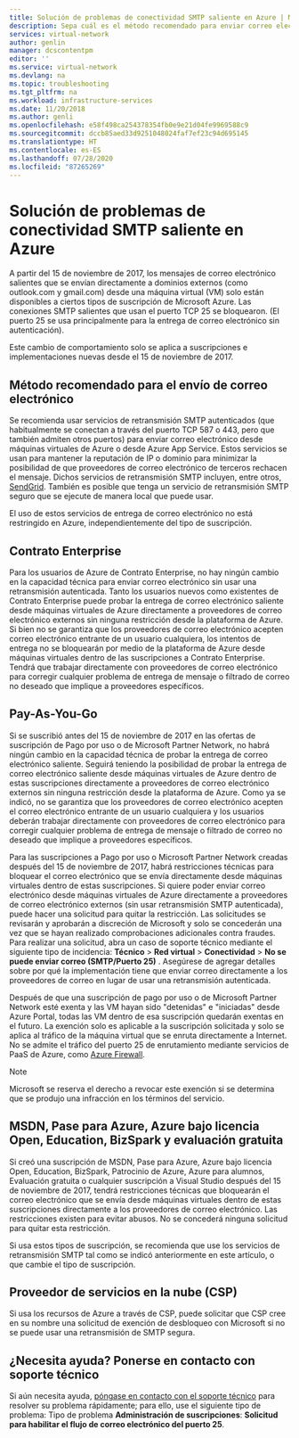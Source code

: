 ```yaml
---
title: Solución de problemas de conectividad SMTP saliente en Azure | Microsoft Docs
description: Sepa cuál es el método recomendado para enviar correo electrónico y cómo solucionar problemas de conectividad SMTP saliente en Azure.
services: virtual-network
author: genlin
manager: dcscontentpm
editor: ''
ms.service: virtual-network
ms.devlang: na
ms.topic: troubleshooting
ms.tgt_pltfrm: na
ms.workload: infrastructure-services
ms.date: 11/20/2018
ms.author: genli
ms.openlocfilehash: e58f498ca254378354fb0e9e21d04fe9969588c9
ms.sourcegitcommit: dccb85aed33d9251048024faf7ef23c94d695145
ms.translationtype: HT
ms.contentlocale: es-ES
ms.lasthandoff: 07/28/2020
ms.locfileid: "87265269"
---
```

# <a name="troubleshoot-outbound-smtp-connectivity-issues-in-azure"></a>Solución de problemas de conectividad SMTP saliente en Azure

A partir del 15 de noviembre de 2017, los mensajes de correo electrónico salientes que se envían directamente a dominios externos (como outlook.com y gmail.com) desde una máquina virtual (VM) solo están disponibles a ciertos tipos de suscripción de Microsoft Azure. Las conexiones SMTP salientes que usan el puerto TCP 25 se bloquearon. (El puerto 25 se usa principalmente para la entrega de correo electrónico sin autenticación).

Este cambio de comportamiento solo se aplica a suscripciones e implementaciones nuevas desde el 15 de noviembre de 2017.

## <a name="recommended-method-of-sending-email"></a>Método recomendado para el envío de correo electrónico
Se recomienda usar servicios de retransmisión SMTP autenticados (que habitualmente se conectan a través del puerto TCP 587 o 443, pero que también admiten otros puertos) para enviar correo electrónico desde máquinas virtuales de Azure o desde Azure App Service. Estos servicios se usan para mantener la reputación de IP o dominio para minimizar la posibilidad de que proveedores de correo electrónico de terceros rechacen el mensaje. Dichos servicios de retransmisión SMTP incluyen, entre otros, [SendGrid](https://sendgrid.com/partners/azure/). También es posible que tenga un servicio de retransmisión SMTP seguro que se ejecute de manera local que puede usar.

El uso de estos servicios de entrega de correo electrónico no está restringido en Azure, independientemente del tipo de suscripción.

## <a name="enterprise-agreement"></a>Contrato Enterprise
Para los usuarios de Azure de Contrato Enterprise, no hay ningún cambio en la capacidad técnica para enviar correo electrónico sin usar una retransmisión autenticada. Tanto los usuarios nuevos como existentes de Contrato Enterprise puede probar la entrega de correo electrónico saliente desde máquinas virtuales de Azure directamente a proveedores de correo electrónico externos sin ninguna restricción desde la plataforma de Azure. Si bien no se garantiza que los proveedores de correo electrónico acepten correo electrónico entrante de un usuario cualquiera, los intentos de entrega no se bloquearán por medio de la plataforma de Azure desde máquinas virtuales dentro de las suscripciones a Contrato Enterprise. Tendrá que trabajar directamente con proveedores de correo electrónico para corregir cualquier problema de entrega de mensaje o filtrado de correo no deseado que implique a proveedores específicos.

## <a name="pay-as-you-go"></a>Pay-As-You-Go
Si se suscribió antes del 15 de noviembre de 2017 en las ofertas de suscripción de Pago por uso o de Microsoft Partner Network, no habrá ningún cambio en la capacidad técnica de probar la entrega de correo electrónico saliente. Seguirá teniendo la posibilidad de probar la entrega de correo electrónico saliente desde máquinas virtuales de Azure dentro de estas suscripciones directamente a proveedores de correo electrónico externos sin ninguna restricción desde la plataforma de Azure. Como ya se indicó, no se garantiza que los proveedores de correo electrónico acepten el correo electrónico entrante de un usuario cualquiera y los usuarios deberán trabajar directamente con proveedores de correo electrónico para corregir cualquier problema de entrega de mensaje o filtrado de correo no deseado que implique a proveedores específicos.

Para las suscripciones a Pago por uso o Microsoft Partner Network creadas después del 15 de noviembre de 2017, habrá restricciones técnicas para bloquear el correo electrónico que se envía directamente desde máquinas virtuales dentro de estas suscripciones. Si quiere poder enviar correo electrónico desde máquinas virtuales de Azure directamente a proveedores de correo electrónico externos (sin usar retransmisión SMTP autenticada), puede hacer una solicitud para quitar la restricción. Las solicitudes se revisarán y aprobarán a discreción de Microsoft y solo se concederán una vez que se hayan realizado comprobaciones adicionales contra fraudes. Para realizar una solicitud, abra un caso de soporte técnico mediante el siguiente tipo de incidencia: **Técnico** > **Red virtual** > **Conectividad** > **No se puede enviar correo (SMTP/Puerto 25)** . Asegúrese de agregar detalles sobre por qué la implementación tiene que enviar correo directamente a los proveedores de correo en lugar de usar una retransmisión autenticada.

Después de que una suscripción de pago por uso o de Microsoft Partner Network esté exenta y las VM hayan sido "detenidas" e "iniciadas" desde Azure Portal, todas las VM dentro de esa suscripción quedarán exentas en el futuro. La exención solo es aplicable a la suscripción solicitada y solo se aplica al tráfico de la máquina virtual que se enruta directamente a Internet. No se admite el tráfico del puerto 25 de enrutamiento mediante servicios de PaaS de Azure, como [Azure Firewall](https://azure.microsoft.com/services/azure-firewall/).

> [!NOTE]
> Microsoft se reserva el derecho a revocar este exención si se determina que se produjo una infracción en los términos del servicio.

## <a name="msdn-azure-pass-azure-in-open-education-bizspark-and-free-trial"></a>MSDN, Pase para Azure, Azure bajo licencia Open, Education, BizSpark y evaluación gratuita
Si creó una suscripción de MSDN, Pase para Azure, Azure bajo licencia Open, Education, BizSpark, Patrocinio de Azure, Azure para alumnos, Evaluación gratuita o cualquier suscripción a Visual Studio después del 15 de noviembre de 2017, tendrá restricciones técnicas que bloquearán el correo electrónico que se envía desde máquinas virtuales dentro de estas suscripciones directamente a los proveedores de correo electrónico. Las restricciones existen para evitar abusos. No se concederá ninguna solicitud para quitar esta restricción.

Si usa estos tipos de suscripción, se recomienda que use los servicios de retransmisión SMTP tal como se indicó anteriormente en este artículo, o que cambie el tipo de suscripción.

## <a name="cloud-service-provider-csp"></a>Proveedor de servicios en la nube (CSP)

Si usa los recursos de Azure a través de CSP, puede solicitar que CSP cree en su nombre una solicitud de exención de desbloqueo con Microsoft si no se puede usar una retransmisión de SMTP segura.

## <a name="need-help-contact-support"></a>¿Necesita ayuda? Ponerse en contacto con soporte técnico

Si aún necesita ayuda, [póngase en contacto con el soporte técnico](https://portal.azure.com/?#blade/Microsoft_Azure_Support/HelpAndSupportBlade) para resolver su problema rápidamente; para ello, use el siguiente tipo de problema: Tipo de problema **Administración de suscripciones**: **Solicitud para habilitar el flujo de correo electrónico del puerto 25**.
